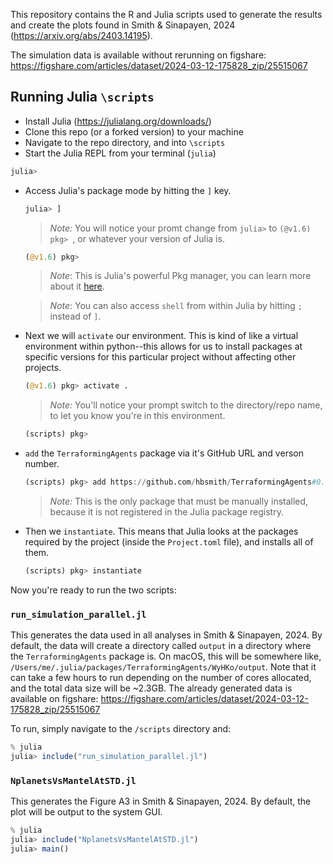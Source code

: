 This repository contains the R and Julia scripts used to generate the results and create the plots found in Smith & Sinapayen, 2024 (https://arxiv.org/abs/2403.14195).

The simulation data is available without rerunning on figshare: https://figshare.com/articles/dataset/2024-03-12-175828_zip/25515067

## Running Julia `\scripts`

- Install Julia (https://julialang.org/downloads/)
- Clone this repo (or a forked version) to your machine
- Navigate to the repo directory, and into `\scripts`
- Start the Julia REPL from your terminal (`julia`)


```julia
julia> 
```

- Access Julia's package mode by hitting the `]` key. 

  ```julia
  julia> ]
  ```

  > *Note:* You will notice your promt change from `julia>` to `(@v1.6) pkg> `, or whatever your version of Julia is.

  ```julia
  (@v1.6) pkg> 
  ```

  > *Note*: This is Julia's powerful Pkg manager, you can learn more about it [here](https://docs.julialang.org/en/v1/stdlib/Pkg/).

  > *Note*: You can also access `shell` from within Julia by hitting `;` instead of `]`.

- Next we will `activate` our environment. This is kind of like a virtual environment within python--this allows for us to install packages at specific versions for this particular project without affecting other projects.

  ```julia
  (@v1.6) pkg> activate .
  ```

  > *Note:* You'll notice your prompt switch to the directory/repo name, to let you know you're in this environment. 

  ```julia
  (scripts) pkg>
  ```

- `add` the `TerraformingAgents` package via it's GitHub URL and verson number. 

  ```julia
  (scripts) pkg> add https://github.com/hbsmith/TerraformingAgents#0.1.0
  ```

  > *Note:* This is the only package that must be manually installed, because it is not registered in the Julia package registry. 

- Then we `instantiate`. This means that Julia looks at the packages required by the project (inside the `Project.toml` file), and installs all of them.

  ```julia
  (scripts) pkg> instantiate
  ```

Now you're ready to run the two scripts:

### `run_simulation_parallel.jl`

This generates the data used in all analyses in Smith & Sinapayen, 2024. By default, the data will create a directory called `output` in a directory where the `TerraformingAgents` package is. On macOS, this will be somewhere like, `/Users/me/.julia/packages/TerraformingAgents/WyHKo/output`. Note that it can take a few hours to run depending on the number of cores allocated, and the total data size will be ~2.3GB. The already generated data is available on figshare: https://figshare.com/articles/dataset/2024-03-12-175828_zip/25515067

To run, simply navigate to the `/scripts` directory and:

``` julia
% julia
julia> include("run_simulation_parallel.jl")
```

### `NplanetsVsMantelAtSTD.jl`

This generates the Figure A3 in Smith & Sinapayen, 2024. By default, the plot will be output to the system GUI.

```julia
% julia
julia> include("NplanetsVsMantelAtSTD.jl")
julia> main()
```
